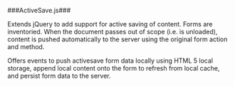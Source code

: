 ###ActiveSave.js###

Extends jQuery to add support for active saving of content.
Forms are inventoried. When the document passes out of scope
(i.e. is unloaded), content is pushed automatically to the
server using the original form action and method.

Offers events to push activesave form data locally using
HTML 5 local storage, append local content onto the form to
refresh from local cache, and persist form data to the server.
